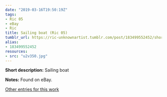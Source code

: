 ```yaml
---
date: "2019-03-16T19:50:19Z"
tags:
- Ric 05
- eBay
- Ric
title: Sailing boat (Ric 05)
tumblr_url: https://ric-unknownartist.tumblr.com/post/183499552452/short-description-sailing-boat-notes-found-on
alias:
- 183499552452
resources:
- src: "u2v350.jpg"
---
```


**Short description:** Sailing boat

**Notes:** Found on eBay.

[Other entries for this work](/tags/Ric-05)
